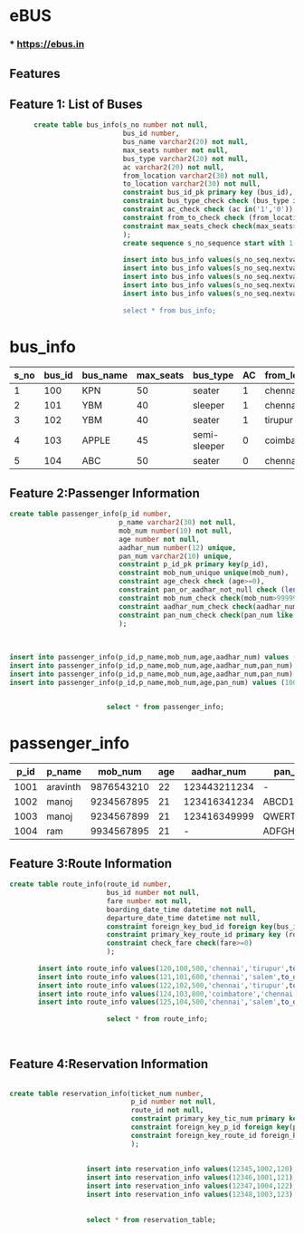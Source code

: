 # eBUS
  ### * https://ebus.in

## Features
  
   
## Feature 1: List of Buses
```sql
      create table bus_info(s_no number not null,
                            bus_id number,
                            bus_name varchar2(20) not null,
                            max_seats number not null,
                            bus_type varchar2(20) not null,
                            ac varchar2(20) not null,
                            from_location varchar2(30) not null,
                            to_location varchar2(30) not null,
                            constraint bus_id_pk primary key (bus_id),
                            constraint bus_type_check check (bus_type in('seater','sleeper','semi-sleeper')),
                            constraint ac_check check (ac in('1','0')),
                            constraint from_to_check check (from_location <> to_location),
                            constraint max_seats_check check(max_seats>0)
                            );
                            create sequence s_no_sequence start with 1 increment by 1;
                            
                            insert into bus_info values(s_no_seq.nextval,100,'KPN',50,'sleeper',1,'chennai','tirupur');
                            insert into bus_info values(s_no_seq.nextval,101,'YBM',40,'seater',1,'chennai','salem');
                            insert into bus_info values(s_no_seq.nextval,102,'YBM',40,'sleeper',1,'tirupur','banglore');
                            insert into bus_info values(s_no_seq.nextval,103,'APPLE',45,'semi-sleeper',0,'coimbatore','chennai');
                            insert into bus_info values(s_no_seq.nextval,104,'ABC'',50,'seater',0,'chennai','salem');
                            
                            select * from bus_info;
  ```                          
# bus_info                            
| s_no | bus_id | bus_name | max_seats | bus_type       | AC | from_location | to_location |
|------|--------|----------|-----------|----------------|----|---------------|-------------|
|  1   |  100   |   KPN    |    50     |  seater        | 1  |  chennai      |  tirupur    |
|  2   |  101   |   YBM    |    40     |  sleeper       | 1  |  chennai      |  salem      |
|  3   |  102   |   YBM    |    40     |  seater        | 1  |  tirupur      |  banglore   |
|  4   |  103   |  APPLE   |    45     |  semi-sleeper  | 0  |  coimbatore   |  chennai    |
|  5   |  104   |   ABC    |    50     |  seater        | 0  |  chennai      |  salem      |
                            
                           


                            
                       
                      
 ## Feature 2:Passenger Information   
 ```sql
 create table passenger_info(p_id number,
                            p_name varchar2(30) not null,
                            mob_num number(10) not null,
                            age number not null,
                            aadhar_num number(12) unique,
                            pan_num varchar2(10) unique,
                            constraint p_id_pk primary key(p_id),
                            constraint mob_num_unique unique(mob_num),
                            constraint age_check check (age>=0),
                            constraint pan_or_aadhar_not_null check (length(aadhar_num||pan_num) is not null),
                            constraint mob_num_check check(mob_num>999999999)
                            constraint aadhar_num_check check(aadhar_num>99999999999)
                            constraint pan_num_check check(pan_num like '[A-Z][A-Z][A-Z][A-Z][A-Z][0-9][0-9][0-9][0-9][A-Z]')
                            );
                            
                            
                          
 insert into passenger_info(p_id,p_name,mob_num,age,aadhar_num) values (1001,'aravinth',9876543210,22,123443211234);
 insert into passenger_info(p_id,p_name,mob_num,age,aadhar_num,pan_num) values (1002,'manoj',9234567895,21,123416341234,'ABCD1234E');
 insert into passenger_info(p_id,p_name,mob_num,age,aadhar_num,pan_num) values (1003,'manoj',9234567899,21,123416349999,'QWERT1234Y');
 insert into passenger_info(p_id,p_name,mob_num,age,pan_num) values (1004,'ram',9934567895,21,'ADFGH9999T');
 
 
                         select * from passenger_info;
```
# passenger_info
| p_id | p_name   | mob_num    | age | aadhar_num   | pan_num    |
|------|----------|------------|-----|--------------|------------|
| 1001 | aravinth | 9876543210 | 22  | 123443211234 |     -      |
| 1002 | manoj    | 9234567895 | 21  | 123416341234 | ABCD1234E  |
| 1003 | manoj    | 9234567899 | 21  | 123416349999 | QWERT1234Y |
| 1004 | ram      | 9934567895 | 21  |      -       | ADFGH9999T |
 
 
 

                            
                            
## Feature 3:Route Information                            
```sql
create table route_info(route_id number,
                        bus_id number not null,
                        fare number not null,
                        boarding_date_time datetime not null,
                        departure_date_time datetime not null,
                        constraint foreign_key_bud_id foreign key(bus_id) references bus_info(bus_id),
                        constraint primary_key_route_id primary key (route_id),
                        constraint check_fare check(fare>=0)
                        ); 
       
       insert into route_info values(120,100,500,'chennai','tirupur',to_date('23-01-2020 10:00:00','dd-mm-yyyy hh:mi:ssPM');
       insert into route_info values(121,101,600,'chennai','salem',to_date('05-01-2020 11:00:00','dd-mm-yyyy hh:mi:ssPM');
       insert into route_info values(122,102,500,'chennai','tirupur',to_date('23-01-2020 01:00:00','dd-mm-yyyy hh:mi:ssAM');
       insert into route_info values(124,103,800,'coimbatore','chennai',to_date('20-01-2020 10:00:00','dd-mm-yyyy hh:mi:ssPM');
       insert into route_info values(125,104,500,'chennai','salem',to_date('29-01-2020 05:00:00','dd-mm-yyyy hh:mi:ssPM');
           
                        select * from route_info;
                        
                        
   ```
   ## Feature 4:Reservation Information
   ``` sql
       
   create table reservation_info(ticket_num number,
                                 p_id number not null,
                                 route_id not null,
                                 constraint primary_key_tic_num primary key(ticket_num),
                                 constraint foreign_key_p_id foreign key(p_id) references passenger_info(p_id),
                                 constraint foreign_key_route_id foreign_key(route_id) references route_info(route_id)
                                 );
                                 
                      
                      insert into reservation_info values(12345,1002,120);                     
                      insert into reservation_info values(12346,1001,121);                     
                      insert into reservation_info values(12347,1004,122);                     
                      insert into reservation_info values(12348,1003,123);
                      
                      
                      select * from reservation_table;
                      
   
   ```
   
   
                      
                      
   
   
   
   
                      
   
   
   
   
                      
                      
   
   
   
   
   
   
   
   
   
   
   
   
   
   
                        
                        
                        
       
                        
                        
                        
       
                        
                        
                        
       
                        
                        
                        
                        
